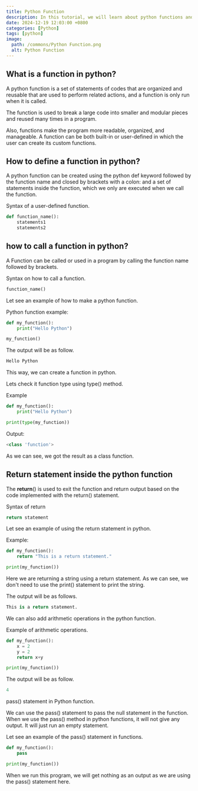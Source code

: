 ```yaml
---
title: Python Function
description: In this tutorial, we will learn about python functions and how to create custom functions in python.
date: 2024-12-19 12:03:00 +0800
categories: [Python]
tags: [python]
image:
  path: /commons/Python Function.png
  alt: Python Function
---
```


## What is a function in python?

A python function is a set of statements of codes that are organized and reusable that are used to perform related actions, and a function is only run when it is called.

The function is used to break a large code into smaller and modular pieces and reused many times in a program.

Also, functions make the program more readable, organized, and manageable. A function can be both built-in or user-defined in which the user can create its custom functions.

## How to define a function in python?

A python function can be created using the python def keyword followed by the function name and closed by brackets with a colon: and a set of statements inside the function, which we only are executed when we call the function.

Syntax of a user-defined function.

```python
def function_name():
	statements1
	statements2

```

## how to call a function in python?

A Function can be called or used in a program by calling the function name followed by brackets.

Syntax on how to call a function.

```python
function_name()

```
Let see an example of how to make a python function.

Python function example:

```python
def my_function():
    print("Hello Python")

my_function()

```

The output will be as follow.

```python
Hello Python

```

This way, we can create a function in python.

Lets check it function type using type()  method.

<script type="text/javascript">
	atOptions = {
		'key' : '98858c4e91885e00ea9926beee01c03e',
		'format' : 'iframe',
		'height' : 90,
		'width' : 728,
		'params' : {}
	};
</script>
<script type="text/javascript" src="https://www.highperformanceformat.com/98858c4e91885e00ea9926beee01c03e/invoke.js"></script>
Example

```python
def my_function():
    print("Hello Python")

print(type(my_function))

```
Output:

```python
<class 'function'>

```

As we can see, we got the result as a class function.

## Return statement inside the python function

The **return**()  is used to exit the function and return output based on the code implemented with the return() statement.

Syntax of return

```python
return statement

```

Let see an example of using the return statement in python.

Example:

```python
def my_function():
    return "This is a return statement."

print(my_function())

```

<script type="text/javascript">
	atOptions = {
		'key' : '98858c4e91885e00ea9926beee01c03e',
		'format' : 'iframe',
		'height' : 90,
		'width' : 728,
		'params' : {}
	};
</script>
<script type="text/javascript" src="https://www.highperformanceformat.com/98858c4e91885e00ea9926beee01c03e/invoke.js"></script>
Here we are returning a string using a return statement. As we can see, we don't need to use the print() statement to print the string.

The output will be as follows.

```python
This is a return statement.

```
We can also add arithmetic operations in the python function.

Example of arithmetic operations.

```python
def my_function():
    x = 2
    y = 2
    return x+y

print(my_function())

```

<script type="text/javascript">
	atOptions = {
		'key' : '98858c4e91885e00ea9926beee01c03e',
		'format' : 'iframe',
		'height' : 90,
		'width' : 728,
		'params' : {}
	};
</script>
<script type="text/javascript" src="https://www.highperformanceformat.com/98858c4e91885e00ea9926beee01c03e/invoke.js"></script>
The output will be as follow.

```python
4

```

pass() statement in Python function.

We can use the pass() statement to pass the null statement in the function. When we use the pass() method in python functions, it will not give any output. It will just run an empty statement.

Let see an example of the pass() statement in functions.

```python
def my_function():
    pass

print(my_function())
```
When we run this program, we will get nothing as an output as we are using the pass() statement here.

